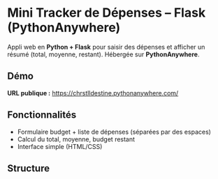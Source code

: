 #  Mini Tracker de Dépenses – Flask (PythonAnywhere)

Appli web en **Python + Flask** pour saisir des dépenses et afficher un résumé (total, moyenne, restant).
Hébergée sur **PythonAnywhere**.

## Démo
**URL publique :** https://chrstlldestine.pythonanywhere.com/

## Fonctionnalités
- Formulaire budget + liste de dépenses (séparées par des espaces)
- Calcul du total, moyenne, budget restant
- Interface simple (HTML/CSS)

## Structure

